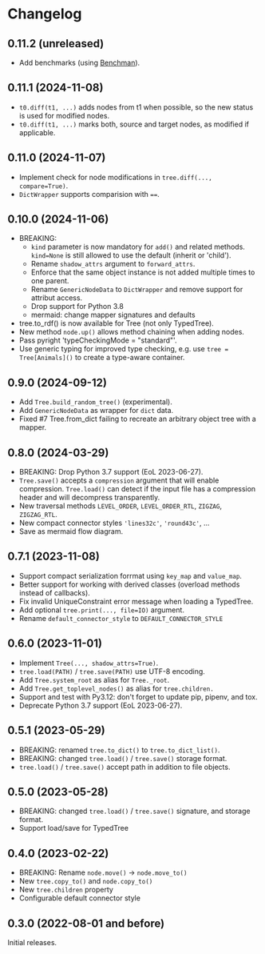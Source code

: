 # Changelog

## 0.11.2 (unreleased)
- Add benchmarks (using [Benchman](https://github.com/mar10/benchman)).

## 0.11.1 (2024-11-08)
- `t0.diff(t1, ...)` adds nodes from t1 when possible, so the new status is 
  used for modified nodes. 
- `t0.diff(t1, ...)` marks both, source and target nodes, as modified if 
  applicable.

## 0.11.0 (2024-11-07)
- Implement check for node modifications in `tree.diff(..., compare=True)`.
- `DictWrapper` supports comparision with `==`.

## 0.10.0 (2024-11-06)

- BREAKING:
  - `kind` parameter is now mandatory for `add()` and related methods.
    `kind=None` is still allowed to use the default (inherit or 'child').
  - Rename `shadow_attrs` argument to `forward_attrs`.
  - Enforce that the same object instance is not added multiple times to one parent.
  - Rename `GenericNodeData` to `DictWrapper` and remove support for attribut access.
  - Drop support for Python 3.8
  - mermaid: change mapper signatures and defaults
- tree.to_rdf() is now available for Tree (not only TypedTree).
- New method `node.up()` allows method chaining when adding nodes.
- Pass pyright 'typeCheckingMode = "standard"'.
- Use generic typing for improved type checking, e.g. use `tree = Tree[Animals]()`
  to create a type-aware container.

## 0.9.0 (2024-09-12)

- Add `Tree.build_random_tree()` (experimental).
- Add `GenericNodeData` as wrapper for `dict` data.
- Fixed #7 Tree.from_dict failing to recreate an arbitrary object tree with a mapper.

## 0.8.0 (2024-03-29)

- BREAKING: Drop Python 3.7 support (EoL 2023-06-27).
- `Tree.save()` accepts a `compression` argument that will enable compression.
  `Tree.load()` can detect if the input file has a compression header and will
  decompress transparently.
- New traversal methods `LEVEL_ORDER`, `LEVEL_ORDER_RTL`, `ZIGZAG`, `ZIGZAG_RTL`.
- New compact connector styles `'lines32c'`, `'round43c'`, ...
- Save as mermaid flow diagram.

## 0.7.1 (2023-11-08)

- Support compact serialization forrmat using `key_map` and `value_map`.
- Better support for working with derived classes (overload methods instead of
  callbacks).
- Fix invalid UniqueConstraint error message when loading a TypedTree.
- Add optional `tree.print(..., file=IO)` argument.
- Rename `default_connector_style` to `DEFAULT_CONNECTOR_STYLE`

## 0.6.0 (2023-11-01)

- Implement `Tree(..., shadow_attrs=True)`.
- `tree.load(PATH)` / `tree.save(PATH)` use UTF-8 encoding.
- Add `Tree.system_root` as alias for `Tree._root`.
- Add `Tree.get_toplevel_nodes()` as alias for `tree.children.`
- Support and test with Py3.12: don't forget to update pip, pipenv, and tox.
- Deprecate Python 3.7 support (EoL 2023-06-27).

## 0.5.1 (2023-05-29)

- BREAKING: renamed `tree.to_dict()` to `tree.to_dict_list()`.
- BREAKING: changed `tree.load()` / `tree.save()` storage format.
- `tree.load()` / `tree.save()` accept path in addition to file objects.

## 0.5.0 (2023-05-28)

- BREAKING: changed `tree.load()` / `tree.save()` signature, and storage format.
- Support load/save for TypedTree

## 0.4.0 (2023-02-22)

- BREAKING: Rename `node.move()` -> `node.move_to()`
- New `tree.copy_to()` and `node.copy_to()`
- New `tree.children` property
- Configurable default connector style

## 0.3.0 (2022-08-01 and before)

Initial releases.

